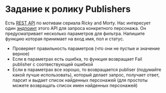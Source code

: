 #  Задание к ролику Publishers

Есть [REST API](https://rickandmortyapi.com/documentation/#rest) по мотивам сериала Ricky and Morty.
Нас интересует один [эндпоинт](https://rickandmortyapi.com/documentation/#filter-characters) этого API для запроса конкретного персонажа. Он предусматривает несколько параметров для фильтра.
Напишите функцию которая принимает на вход имя, пол и статус.
* Проверяет правильность параметров (что они не пустые и значение верное)
* Если в параметрах есть ошибка, то функция возвращает Fail publisher с соотвествующей ошибкой
* Если в параметрах все хорошо, то возвращается publiser (подумайте какой лучше использовать), который делает запрос, получает ответ, парсит и выдает список найденных персонажей (для простоты можете возвращать список имен найденных персонажей)



